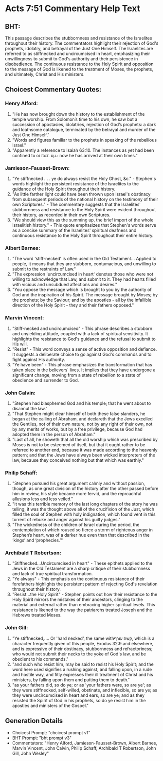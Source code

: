 # Acts 7:51 Commentary Help Text

## BHT:
This passage describes the stubbornness and resistance of the Israelites throughout their history. The commentators highlight their rejection of God's prophets, idolatry, and betrayal of the Just One Himself. The Israelites are referred to as stiffnecked and uncircumcised in heart, emphasizing their unwillingness to submit to God's authority and their persistence in disobedience. The continuous resistance to the Holy Spirit and opposition to the message of God is likened to the treatment of Moses, the prophets, and ultimately, Christ and His ministers.

## Choicest Commentary Quotes:
### Henry Alford:
1. "He has now brought down the history to the establishment of the temple worship. From Solomon’s time to his own, he saw but a succession of apostasies, idolatries, rejection of God’s prophets: a dark and loathsome catalogue, terminated by the betrayal and murder of the Just One Himself."
2. "Words and figures familiar to the prophets in speaking of the rebellious Israel."
3. "Apparently a reference to Isaiah 63:10. The instances as yet had been confined to οἱ πατ. ὑμ.: now he has arrived at their own times."

### Jamieson-Fausset-Brown:
1. "Ye stiffnecked . . . ye do always resist the Holy Ghost, &c." - Stephen's words highlight the persistent resistance of the Israelites to the guidance of the Holy Spirit throughout their history.
2. "As little farther light could have been thrown upon Israel's obstinacy from subsequent periods of the national history on the testimony of their own Scriptures." - The commentary suggests that the Israelites' stubbornness and resistance to the Holy Spirit were evident throughout their history, as recorded in their own Scriptures.
3. "We should view this as the summing up, the brief import of the whole Israelitish history." - This quote emphasizes that Stephen's words serve as a concise summary of the Israelites' spiritual deafness and continuous resistance to the Holy Spirit throughout their entire history.

### Albert Barnes:
1. "The word 'stiff-necked' is often used in the Old Testament... Applied to people, it means that they are stubborn, contumacious, and unwilling to submit to the restraints of Law."
2. "The expression 'uncircumcised in heart' denotes those who were not willing to acknowledge that Law, and submit to it. They had hearts filled with vicious and unsubdued affections and desires."
3. "You oppose the message which is brought to you by the authority of God and the inspiration of his Spirit. The message brought by Moses; by the prophets; by the Saviour; and by the apostles - all by the infallible direction of the Holy Spirit - they and their fathers opposed."

### Marvin Vincent:
1. "Stiff-necked and uncircumcised" - This phrase describes a stubborn and unyielding attitude, coupled with a lack of spiritual sensitivity. It highlights the resistance to God's guidance and the refusal to submit to His will.
2. "Resist" - This word conveys a sense of active opposition and defiance. It suggests a deliberate choice to go against God's commands and to fight against His authority.
3. "Ye have been" - This phrase emphasizes the transformation that has taken place in the believers' lives. It implies that they have undergone a significant change, moving from a state of rebellion to a state of obedience and surrender to God.

### John Calvin:
1. "Stephen had blasphemed God and his temple; that he went about to disannul the law."
2. "That Stephen might clear himself of both these false slanders, he began at the calling of Abraham, and declareth that the Jews excelled the Gentiles, not of their own nature, not by any right of their own, not by any merits of works, but by a free privilege, because God had adopted them in the person of Abraham."
3. "Last of all, he showeth that all the old worship which was prescribed by Moses is not to be esteemed of itself, but that it ought rather to be referred to another end, because it was made according to the heavenly pattern; and that the Jews have always been wicked interpreters of the law, because they conceived nothing but that which was earthly."

### Philip Schaff:
1. "Stephen pursued his great argument calmly and without passion, though, as one great division of the history after the other passed before him in review, his style became more fervid, and the reproachful allusions less and less veiled."
2. "It was this terrible memory of the last long chapters of the story he was telling, it was the thought above all of the crucifixion of the Just, which filled the soul of Stephen with holy indignation, which found vent in this torrent of rebuke and anger against his guilty judges."
3. "The wickedness of the children of Israel during the period, the contemplation of which roused so fierce a storm of righteous anger in Stephen’s heart, was of a darker hue even than that described in the ‘kings’ and ‘prophecies.’"

### Archibald T Robertson:
1. "Stiffnecked...Uncircumcised in heart" - These epithets applied to the Jews in the Old Testament are a sharp critique of their stubbornness and lack of true spiritual transformation.
2. "Ye always" - This emphasis on the continuous resistance of their forefathers highlights the persistent pattern of rejecting God's revelation throughout their history.
3. "Resist...the Holy Spirit" - Stephen points out how their resistance to the Holy Spirit mirrors the mistakes of their ancestors, clinging to the material and external rather than embracing higher spiritual levels. This resistance is likened to the way the patriarchs treated Joseph and the Hebrews treated Moses.

### John Gill:
1. "Ye stiffnecked,.... Or 'hard necked', the same withקשה עורף, which is a character frequently given of this people, Exodus 32:9 and elsewhere, and is expressive of their obstinacy, stubbornness and refractoriness; who would not submit their necks to the yoke of God's law, and be obedient to his commands."
2. "and such who resist him, may be said to resist his Holy Spirit; and the word here used signifies a rushing against, and falling upon, in a rude and hostile way, and fitly expresses their ill treatment of Christ and his ministers, by falling upon them and putting them to death."
3. "as your fathers did, so do ye; or as 'your fathers were, so are ye'; as they were stiffnecked, self-willed, obstinate, and inflexible, so are ye; as they were uncircumcised in heart and ears, so are ye; and as they resisted the Spirit of God in his prophets, so do ye resist him in the apostles and ministers of the Gospel."


## Generation Details
- Choicest Prompt: "choicest prompt v1"
- BHT Prompt: "bht prompt v3"
- Commentators: "Henry Alford, Jamieson-Fausset-Brown, Albert Barnes, Marvin Vincent, John Calvin, Philip Schaff, Archibald T Robertson, John Gill, John Wesley"

